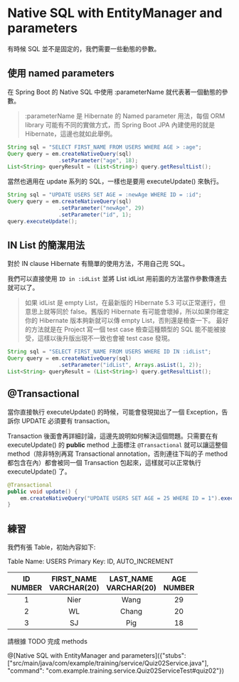 # Native SQL with EntityManager and parameters

有時候 SQL 並不是固定的，我們需要一些動態的參數。

## 使用 named parameters

在 Spring Boot 的 Native SQL 中使用 :parameterName 就代表著一個動態的參數。

> :parameterName 是 Hibernate 的 Named parameter 用法，每個 ORM library 可能有不同的實做方式，而 Spring Boot JPA 內建使用的就是 Hibernate，這邊也就如此舉例。

```java
String sql = "SELECT FIRST_NAME FROM USERS WHERE AGE > :age";
Query query = em.createNativeQuery(sql)
                .setParameter("age", 18);
List<String> queryResult = (List<String>) query.getResultList();
```

當然也適用在 update 系列的 SQL，一樣也是要用 executeUpdate() 來執行。

```java
String sql = "UPDATE USERS SET AGE = :newAge WHERE ID = :id";
Query query = em.createNativeQuery(sql)
                .setParameter("newAge", 29)
                .setParameter("id", 1);
query.executeUpdate();
```

## IN List 的簡潔用法

對於 IN clause Hibernate 有簡單的使用方法，不用自己兜 SQL。

我們可以直接使用 ```ID in :idList``` 並將 List<Long> idList 用前面的方法當作參數傳進去就可以了。

> 如果 idList 是 empty List，在最新版的 Hibernate 5.3 可以正常運行，但意思上就等同於 false。舊版的 Hibernate 有可能會壞掉，所以如果你確定你的 Hibernate 版本夠新就可以傳 empty List，否則還是檢查一下。
> 最好的方法就是在 Project 寫一個 test case 檢查這種類型的 SQL 能不能被接受，這樣以後升版出現不一致也會被 test case 發現。

```java
String sql = "SELECT FIRST_NAME FROM USERS WHERE ID IN :idList";
Query query = em.createNativeQuery(sql)
                .setParameter("idList", Arrays.asList(1, 2));
List<String> queryResult = (List<String>) query.getResultList();
```

## @Transactional

當你直接執行 executeUpdate() 的時候，可能會發現拋出了一個 Exception，告訴你 UPDATE 必須要有 transaction。

Transaction 後面會再詳細討論，這邊先說明如何解決這個問題。只需要在有 executeUpdate() 的 **public** method 上面標注 ```@Transactional``` 就可以讓這整個 method（除非特別再寫 Transactional annotation，否則連往下叫的子 method 都包含在內）都會被同一個 Transaction 包起來，這樣就可以正常執行 executeUpdate() 了。

```java
@Transactional
public void update() {
    em.createNativeQuery("UPDATE USERS SET AGE = 25 WHERE ID = 1").executeUpdate();
}
```

## 練習

我們有張 Table，初始內容如下:

Table Name: USERS
Primary Key: ID, AUTO_INCREMENT

| ID<br>NUMBER | FIRST_NAME<br>VARCHAR(20) | LAST_NAME<br>VARCHAR(20) | AGE<br>NUMBER |
|:------------:|:-------------------------:|:------------------------:|:-------------:|
|       1      |            Nier           |           Wang           |       29      |
|       2      |             WL            |           Chang          |       20      |
|       3      |             SJ            |            Pig           |       18      |

請根據 TODO 完成 methods

@[Native SQL with EntityManager and parameters]({"stubs": ["src/main/java/com/example/training/service/Quiz02Service.java"], "command": "com.example.training.service.Quiz02ServiceTest#quiz02"})
